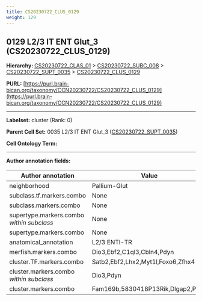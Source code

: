 ```yaml
---
title: CS20230722_CLUS_0129
weight: 129
---
```

## 0129 L2/3 IT ENT Glut_3 (CS20230722_CLUS_0129)
<b>Hierarchy: </b>
[CS20230722_CLAS_01](../CS20230722_CLAS_01) >
[CS20230722_SUBC_008](../CS20230722_SUBC_008) >
[CS20230722_SUPT_0035](../CS20230722_SUPT_0035) >
[CS20230722_CLUS_0129](../CS20230722_CLUS_0129)

**PURL:** [https://purl.brain-bican.org/taxonomy/CCN20230722/CS20230722_CLUS_0129](https://purl.brain-bican.org/taxonomy/CCN20230722/CS20230722_CLUS_0129)

---


**Labelset:** cluster (Rank: 0)

**Parent Cell Set:** 0035 L2/3 IT ENT Glut_3 ([CS20230722_SUPT_0035](../CS20230722_SUPT_0035))



**Cell Ontology Term:** 

[MARKER GENES.]: #


---

[TRANSFERRED ANNOTATIONS.]: #


[AUTHOR ANNOTATION FIELDS.]: #


**Author annotation fields:**

| Author annotation | Value |
|-------------------|-------|
|neighborhood|Pallium-Glut|
|subclass.tf.markers.combo|None|
|subclass.markers.combo|None|
|supertype.markers.combo _within subclass_|None|
|supertype.markers.combo|None|
|anatomical_annotation|L2/3 ENTl-TR|
|merfish.markers.combo|Dio3,Ebf2,C1ql3,Cbln4,Pdyn|
|cluster.TF.markers.combo|Satb2,Ebf2,Lhx2,Myt1l,Foxo6,Zfhx4|
|cluster.markers.combo _within subclass_|Dio3,Pdyn|
|cluster.markers.combo|Fam169b,5830418P13Rik,Dlgap2,Pdyn|
